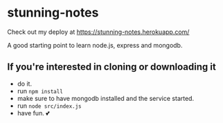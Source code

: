 # stunning-notes

Check out my deploy at https://stunning-notes.herokuapp.com/

A good starting point to learn node.js, express and mongodb.

## If you're interested in cloning or downloading it

- do it.
- run `npm install`
- make sure to have mongodb installed and the service started.
- run `node src/index.js`
- have fun. :two_hearts:
